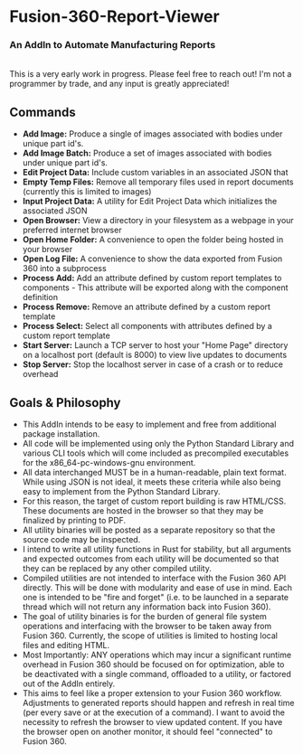 # Fusion-360-Report-Viewer #
### An AddIn to Automate Manufacturing Reports ###
\
This is a very early work in progress. Please feel free to reach out! I'm not a 
programmer by trade, and any input is greatly appreciated!

## Commands ##
* **Add Image:** Produce a single of images associated with bodies under unique
  part id's.
* **Add Image Batch:** Produce a set of images associated with bodies under
  unique part id's.
* **Edit Project Data:** Include custom variables in an associated JSON that 
* **Empty Temp Files:** Remove all temporary files used in report documents 
  (currently this is limited to images)
* **Input Project Data:** A utility for Edit Project Data which initializes the 
  associated JSON
* **Open Browser:** View a directory in your filesystem as a webpage in your 
  preferred internet browser
* **Open Home Folder:** A convenience to open the folder being hosted in your 
  browser
* **Open Log File:** A convenience to show the data exported from Fusion 360 
  into a subprocess
* **Process Add:** Add an attribute defined by custom report templates to 
  components - This attribute will be exported along with the component 
  definition
* **Process Remove:** Remove an attribute defined by a custom report template
* **Process Select:** Select all components with attributes defined by a 
  custom report template
* **Start Server:** Launch a TCP server to host your "Home Page" directory on a 
  localhost port (default is 8000) to view live updates to documents
* **Stop Server:** Stop the localhost server in case of a crash or to reduce 
  overhead

## Goals & Philosophy ##
* This AddIn intends to be easy to implement and free from additional package 
  installation.
* All code will be implemented using only the Python Standard Library and 
  various CLI tools which will come included as precompiled executables for the 
  x86_64-pc-windows-gnu environment.
* All data interchanged MUST be in a human-readable, plain text format. While 
  using JSON is not ideal, it meets these criteria while also being easy to 
  implement from the Python Standard Library.
* For this reason, the target of custom report building is raw HTML/CSS. These 
  documents are hosted in the browser so that they may be finalized by printing 
  to PDF.
* All utility binaries will be posted as a separate repository so that the 
  source code may be inspected.
* I intend to write all utility functions in Rust for stability, but all 
  arguments and expected outcomes from each utility will be documented so that 
  they can be replaced by any other compiled utility.
* Compiled utilities are not intended to interface with the Fusion 360 API 
  directly. This will be done with modularity and ease of use in mind. Each 
  one is intended to be "fire and forget" (i.e. to be launched in a separate 
  thread which will not return any information back into Fusion 360).
* The goal of utility binaries is for the burden of general file system 
  operations and interfacing with the browser to be taken away from Fusion 360. 
  Currently, the scope of utilities is limited to hosting local files and 
  editing HTML.
* Most Importantly: ANY operations which may incur a significant runtime 
  overhead in Fusion 360 should be focused on for optimization, able to be 
  deactivated with a single command, offloaded to a utility, or factored out 
  of the AddIn entirely.
* This aims to feel like a proper extension to your Fusion 360 workflow. 
  Adjustments to generated reports should happen and refresh in real time (per 
  every save or at the execution of a command). I want to avoid the necessity 
  to refresh the browser to view updated content. If you have the browser 
  open on another monitor, it should feel "connected" to Fusion 360. 
